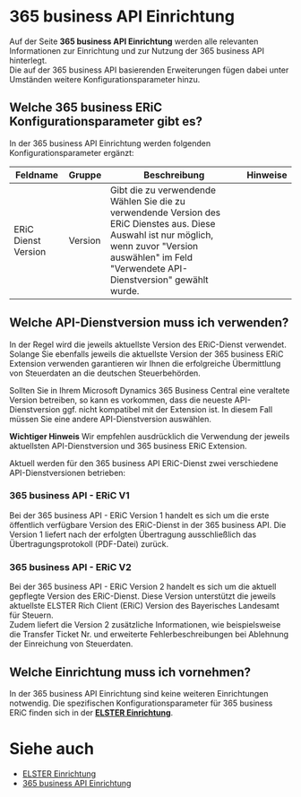 # 365 business API Einrichtung

Auf der Seite **365 business API Einrichtung** werden alle relevanten Informationen zur Einrichtung und zur Nutzung der 365 business API hinterlegt.<br>
Die auf der 365 business API basierenden Erweiterungen fügen dabei unter Umständen weitere Konfigurationsparameter hinzu.

## Welche 365 business ERiC Konfigurationsparameter gibt es?
In der 365 business API Einrichtung werden folgenden Konfigurationsparameter ergänzt:

| Feldname | Gruppe | Beschreibung | Hinweise |
| --- | --- | --- | --- |
| ERiC Dienst Version | Version | Gibt die zu verwendende Wählen Sie die zu verwendende Version des ERiC Dienstes aus. Diese Auswahl ist nur möglich, wenn zuvor "Version auswählen" im Feld "Verwendete API-Dienstversion" gewählt wurde. | |

## Welche API-Dienstversion muss ich verwenden?
In der Regel wird die jeweils aktuellste Version des ERiC-Dienst verwendet. Solange Sie ebenfalls jeweils die aktuellste Version der 365 business ERiC Extension verwenden garantieren wir Ihnen die erfolgreiche Übermittlung von Steuerdaten an die deutschen Steuerbehörden.

Sollten Sie in Ihrem Microsoft Dynamics 365 Business Central eine veraltete Version betreiben, so kann es vorkommen, dass die neueste API-Dienstversion ggf. nicht kompatibel mit der Extension ist. In diesem Fall müssen Sie eine andere API-Dienstversion auswählen.

<div class="alert alert-info">
    <i class="fa-duotone fa-thin fa-lightbulb fa-lg"></i> <strong>Wichtiger Hinweis</strong> Wir empfehlen ausdrücklich die Verwendung der jeweils aktuellsten API-Dienstversion und 365 business ERiC Extension.
</div>

Aktuell werden für den 365 business API ERiC-Dienst zwei verschiedene API-Dienstversionen betrieben:
### 365 business API - ERiC V1
Bei der 365 business API - ERiC Version 1 handelt es sich um die erste öffentlich verfügbare Version des ERiC-Dienst in der 365 business API. Die Version 1 liefert nach der erfolgten Übertragung ausschließlich das Übertragungsprotokoll (PDF-Datei) zurück.

### 365 business API - ERiC V2
Bei der 365 business API - ERiC Version 2 handelt es sich um die aktuell gepflegte Version des ERiC-Dienst. Diese Version unterstützt die jeweils aktuellste ELSTER Rich Client (ERiC) Version des Bayerisches Landesamt für Steuern.<br>
Zudem liefert die Version 2 zusätzliche Informationen, wie beispielsweise die Transfer Ticket Nr. und erweiterte Fehlerbeschreibungen bei Ablehnung der Einreichung von Steuerdaten.

## Welche Einrichtung muss ich vornehmen?
In der 365 business API Einrichtung sind keine weiteren Einrichtungen notwendig. Die spezifischen Konfigurationsparameter für 365 business ERiC finden sich in der [**ELSTER Einrichtung**](setup.md).

# Siehe auch 
- [ELSTER Einrichtung](setup.md)
- [365 business API Einrichtung](../365-business-api/setup.md)